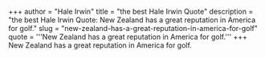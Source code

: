 +++
author = "Hale Irwin"
title = "the best Hale Irwin Quote"
description = "the best Hale Irwin Quote: New Zealand has a great reputation in America for golf."
slug = "new-zealand-has-a-great-reputation-in-america-for-golf"
quote = '''New Zealand has a great reputation in America for golf.'''
+++
New Zealand has a great reputation in America for golf.
